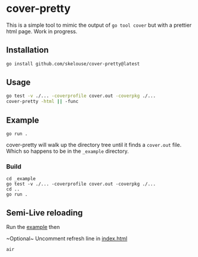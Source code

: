 # cover-pretty

This is a simple tool to mimic the output of `go tool cover` but with a prettier html page.  Work in progress.

## Installation

```bash
go install github.com/skelouse/cover-pretty@latest
```

## Usage 

```bash
go test -v ./... -coverprofile cover.out -coverpkg ./...
cover-pretty -html || -func
```

## Example

```shell
go run .
```

cover-pretty will walk up the directory tree until it finds a `cover.out`  file.  Which so happens to be in the `_example` directory.


### Build

```shell
cd _example
go test -v ./... -coverprofile cover.out -coverpkg ./...
cd ..
go run .
```

## Semi-Live reloading
Run the [example](#Example) then

~Optional~ Uncomment refresh line in [index.html](go/cover/index.html)

```shell
air
```